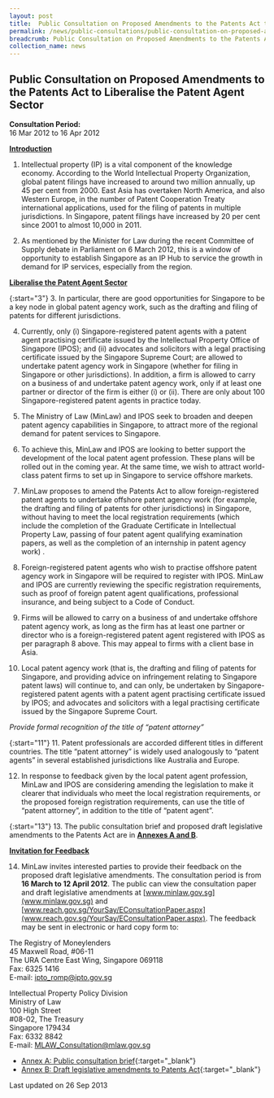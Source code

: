 ```yaml
---
layout: post
title:  Public Consultation on Proposed Amendments to the Patents Act to Liberalise the Patent Agent Sector
permalink: /news/public-consultations/public-consultation-on-proposed-amendments-to-the-patents-act-to-liberalise-the-patent-agent-sector/
breadcrumb: Public Consultation on Proposed Amendments to the Patents Act to Liberalise the Patent Agent Sector
collection_name: news
---
```


Public Consultation on Proposed Amendments to the Patents Act to Liberalise the Patent Agent Sector
---

**Consultation Period:**  
16 Mar 2012 to 16 Apr 2012

<b><u>Introduction</u></b>

 1. Intellectual property (IP) is a vital component of the knowledge economy. According to the World Intellectual Property Organization, global patent filings have increased to around two million annually, up 45 per cent from 2000. East Asia has overtaken North America, and also Western Europe, in the number of Patent Cooperation Treaty international applications, used for the filing of patents in multiple jurisdictions. In Singapore, patent filings have increased by 20 per cent since 2001 to almost 10,000 in 2011.

 2. As mentioned by the Minister for Law during the recent Committee of Supply debate in Parliament on 6 March 2012, this is a window of opportunity to establish Singapore as an IP Hub to service the growth in demand for IP services, especially from the region. 

<b><u>Liberalise the Patent Agent Sector</u></b>

{:start="3"}
 3. In particular, there are good opportunities for Singapore to be a key node in global patent agency work, such as the drafting and filing of patents for different jurisdictions. 

 4. Currently, only (i) Singapore-registered patent agents with a patent agent practising certificate issued by the Intellectual Property Office of Singapore (IPOS); and (ii) advocates and solicitors with a legal practising certificate issued by the Singapore Supreme Court; are allowed to undertake patent agency work in Singapore (whether for filing in Singapore or other jurisdictions).  In addition, a firm is allowed to carry on a business of and undertake patent agency work, only if at least one partner or director of the firm is either (i) or (ii). There are only about 100 Singapore-registered patent agents in practice today.

 5. The Ministry of Law (MinLaw) and IPOS seek to broaden and deepen patent agency capabilities in Singapore, to attract more of the regional demand for patent services to Singapore. 

 6. To achieve this, MinLaw and IPOS are looking to better support the development of the local patent agent profession.  These plans will be rolled out in the coming year. At the same time, we wish to attract world-class patent firms to set up in Singapore to service offshore markets.

 7. MinLaw proposes to amend the Patents Act to allow foreign-registered patent agents to undertake offshore patent agency work (for example, the drafting and filing of patents for other jurisdictions) in Singapore, without having to meet the local registration requirements (which include the completion of the Graduate Certificate in Intellectual Property Law, passing of four patent agent qualifying examination papers, as well as the completion of an internship in patent agency work) . 

 8. Foreign-registered patent agents who wish to practise offshore patent agency work in Singapore will be required to register with IPOS. MinLaw and IPOS are currently reviewing the specific registration requirements, such as proof of foreign patent agent qualifications, professional insurance, and being subject to a Code of Conduct. 

 9. Firms will be allowed to carry on a business of and undertake offshore patent agency work, as long as the firm has at least one partner or director who is a foreign-registered patent agent registered with IPOS as per paragraph 8 above. This may appeal to firms with a client base in Asia.

10. Local patent agency work (that is, the drafting and filing of patents for Singapore, and providing advice on infringement relating to Singapore patent laws) will continue to, and can only, be undertaken by Singapore-registered patent agents with a patent agent practising certificate issued by IPOS; and advocates and solicitors with a legal practising certificate issued by the Singapore Supreme Court.

<i>Provide formal recognition of the title of “patent attorney”</i>

{:start="11"}
11. Patent professionals are accorded different titles in different countries. The title “patent attorney” is widely used analogously to “patent agents” in several established jurisdictions like Australia and Europe.

12. In response to feedback given by the local patent agent profession, MinLaw and IPOS are considering amending the legislation to make it clearer that individuals who meet the local registration requirements, or the proposed foreign registration requirements, can use the title of “patent attorney”, in addition to the title of “patent agent”.   

{:start="13"}
13. The public consultation brief and proposed draft legislative amendments to the Patents Act are in <b><u>Annexes A and B</u></b>.

<b><u>Invitation for Feedback</u></b>

14. MinLaw invites interested parties to provide their feedback on the proposed draft legislative amendments. The consultation period is from **16 March to 12 April 2012**. The public can view the consultation paper and draft legislative amendments at [www.minlaw.gov.sg](www.minlaw.gov.sg) and [www.reach.gov.sg/YourSay/EConsultationPaper.aspx](www.reach.gov.sg/YourSay/EConsultationPaper.aspx). The feedback may be sent in electronic or hard copy form to:

<p class="address-centered">
The Registry of Moneylenders<br>
45 Maxwell Road, #06-11<br>
The URA Centre East Wing, Singapore 069118<br>
Fax: 6325 1416<br>
E-mail: <a href="mailto:ipto_romp@ipto.gov.sg">ipto_romp@ipto.gov.sg</a>
</p>

<p class="address-centered">
  Intellectual Property Policy Division<br>
  Ministry of Law<br>
  100 High Street<br>
  #08-02, The Treasury<br>
  Singapore 179434<br>
  Fax: 6332 8842<br>
  E-mail: <a href="mailto:MLAW_Consultation@mlaw.gov.sg">MLAW_Consultation@mlaw.gov.sg</a>
</p>

* [Annex A: Public consultation brief](/files/linkclickf011.pdf/){:target="_blank"}
* [Annex B: Draft legislative amendments to Patents Act](/files/linkclick5b20.pdf/){:target="_blank"}

<p class="right-side-updated">Last updated on 26 Sep 2013</p>

